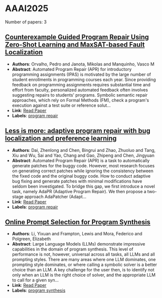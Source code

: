 # AAAI2025

Number of papers: 3

## [Counterexample Guided Program Repair Using Zero-Shot Learning and MaxSAT-based Fault Localization](paper_3.md)
- **Authors**: Orvalho, Pedro and Janota, Mikolas and Manquinho, Vasco M
- **Abstract**: Automated Program Repair (APR) for introductory programming assignments (IPAS) is motivated by the large number of student enrollments in programming courses each year. Since providing feedback on programming assignments requires substantial time and effort from faculty, personalized automated feedback often involves suggesting repairs to students' programs. Symbolic semantic repair approaches, which rely on Formal Methods (FM), check a program's execution against a test suite or reference solut...
- **Link**: [Read Paper](https://doi.org/10.1609/aaai.v39i1.32046)
- **Labels**: [program repair](../../labels/program_repair.md)


## [Less is more: adaptive program repair with bug localization and preference learning](paper_1.md)
- **Authors**: Dai, Zhenlong and Chen, Bingrui and Zhao, Zhuoluo and Tang, Xiu and Wu, Sai and Yao, Chang and Gao, Zhipeng and Chen, Jingyuan
- **Abstract**: Automated Program Repair (APR) is a task to automatically generate patches for the buggy code. However, most research focuses on generating correct patches while ignoring the consistency between the fixed code and the original buggy code. How to conduct adaptive bug fixing and generate patches with minimal modifications have seldom been investigated. To bridge this gap, we first introduce a novel task, namely AdaPR (Adaptive Program Repair). We then propose a two-stage approach AdaPatcher (Adapt...
- **Link**: [Read Paper](https://doi.org/10.1609/aaai.v39i1.31988)
- **Labels**: [program repair](../../labels/program_repair.md)


## [Online Prompt Selection for Program Synthesis](paper_2.md)
- **Authors**: Li, Yixuan and Frampton, Lewis and Mora, Federico and Polgreen, Elizabeth
- **Abstract**: Large Language Models (LLMs) demonstrate impressive capabilities in the domain of program synthesis. This level of performance is not, however, universal across all tasks, all LLMs and all prompting styles. There are many areas where one LLM dominates, one prompting style dominates, or where calling a symbolic solver is a better choice than an LLM. A key challenge for the user then, is to identify not only when an LLM is the right choice of solver, and the appropriate LLM to call for a given syn...
- **Link**: [Read Paper](https://doi.org/10.1609/aaai.v39i11.33227)
- **Labels**: [program synthesis](../../labels/program_synthesis.md)
